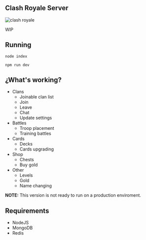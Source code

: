 ## Clash Royale Server
![clash royale](https://img.shields.io/badge/Clash%20Royale-2.0.1-brightgreen.svg?style=flat")


WIP

## Running
`node index`

`npm run dev`

## ¿What's working?
- Clans
   - Joinable clan list
   - Join
   - Leave
   - Chat
   - Update settings
- Battles
   - Troop placement
   - Training battles
- Cards
   - Decks
   - Cards upgrading
- Shop
   - Chests
   - Buy gold
- Other
   - Levels
   - Gold
   - Name changing

**NOTE:** This version is not ready to run on a production enviroment.

## Requirements
- NodeJS
- MongoDB
- Redis